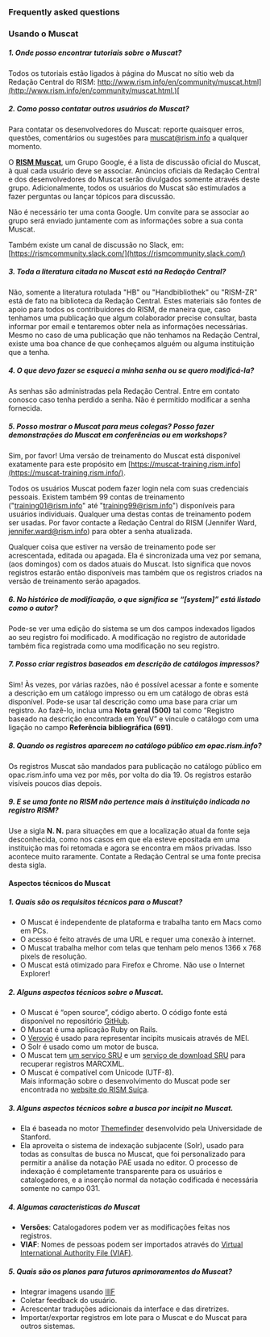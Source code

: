 ### Frequently asked questions

### Usando o Muscat

##### 1. Onde posso encontrar tutoriais sobre o Muscat?
Todos os tutoriais estão ligados à página do Muscat no sítio web da Redação Central do RISM: [http://www.rism.info/en/community/muscat.html](http://www.rism.info/en/community/muscat.html.)[  
](http://www.rism.info/en/community/muscat.html.)

##### 2. Como posso contatar outros usuários do Muscat?  
Para contatar os desenvolvedores do Muscat: reporte quaisquer erros, questões, comentários ou sugestões para muscat@rism.info a qualquer momento.  

O **[RISM Muscat](https://groups.google.com/forum/#!forum/rism-muscat)**, um Grupo Google, é a lista de discussão oficial do Muscat, à qual cada usuário deve se associar. Anúncios oficiais da Redação Central e dos desenvolvedores do Muscat serão divulgados somente através deste grupo. Adicionalmente, todos os usuários do Muscat são estimulados a fazer perguntas ou lançar tópicos para discussão.   

Não é necessário ter uma conta Google. Um convite para se associar ao grupo será enviado juntamente com as informações sobre a sua conta Muscat.  

Também existe um canal de discussão no Slack, em:   
[https://rismcommunity.slack.com/](https://rismcommunity.slack.com/)  

##### 3. Toda a literatura citada no Muscat está na Redação Central?  
Não, somente a literatura rotulada "HB" ou "Handbibliothek" ou "RISM-ZR" está de fato na biblioteca da Redação Central. Estes materiais são fontes de apoio para todos os contribuidores do RISM, de maneira que, caso tenhamos uma publicação que algum colaborador precise consultar, basta informar por email e tentaremos obter nela as informações necessárias. Mesmo no caso de uma publicação que não tenhamos na Redação Central, existe uma boa chance de que conheçamos alguém ou alguma instituição que a tenha.   

##### 4. O que devo fazer se esqueci a minha senha ou se quero modificá-la?  
As senhas são administradas pela Redação Central. Entre em contato conosco caso tenha perdido a senha. Não é permitido modificar a senha fornecida.  

##### 5. Posso mostrar o Muscat para meus colegas? Posso fazer demonstrações do Muscat em conferências ou em workshops?  
Sim, por favor! Uma versão de treinamento do Muscat está disponível exatamente para este propósito em [https://muscat-training.rism.info](https://muscat-training.rism.info/).   

Todos os usuários Muscat podem fazer login nela com suas credenciais pessoais. Existem também 99 contas de treinamento ("training01@rism.info" até "training99@rism.info") disponíveis para usuários individuais. Qualquer uma destas contas de treinamento podem ser usadas. Por favor contacte a Redação Central do RISM (Jennifer Ward, jennifer.ward@rism.info) para obter a senha atualizada.  

Qualquer coisa que estiver na versão de treinamento pode ser acrescentada, editada ou apagada. Ela é sincronizada uma vez por semana, (aos domingos) com os dados atuais do Muscat. Isto significa que novos registros estarão então disponíveis mas também que os registros criados na versão de treinamento serão apagados.   

##### 6. No histórico de modificação, o que significa se “[system]” está listado como o autor?  
Pode-se ver uma edição do sistema se um dos campos indexados ligados ao seu registro foi modificado. A modificação no registro de autoridade também fica registrada como uma modificação no seu registro.  

##### 7. Posso criar registros baseados em descrição de catálogos impressos?  
Sim! Às vezes, por várias razões, não é possível acessar a fonte e somente a descrição em um catálogo impresso ou em um catálogo de obras está disponível. Pode-se usar tal descrição como uma base para criar um registro. Ao fazê-lo, inclua uma **Nota geral (500)** tal como “Registro baseado na descrição encontrada em YouV” e vincule o catálogo com uma ligação no campo **Referência bibliográfica (691)**.

##### 8. Quando os registros aparecem no catálogo público em opac.rism.info?  
Os registros Muscat são mandados para publicação no catálogo público em opac.rism.info uma vez por mês, por volta do dia 19. Os registros estarão visíveis poucos dias depois.

##### 9. E se uma fonte no RISM não pertence mais à instituição indicada no registro RISM?  
Use a sigla **N. N.** para situações em que a localização atual da fonte seja desconhecida, como nos casos em que ela esteve epositada em uma instituição mas foi retomada e agora se encontra em mãos privadas. Isso acontece muito raramente. Contate a Redação Central se uma fonte precisa desta sigla.

#### Aspectos técnicos do Muscat
##### 1. Quais são os requisitos técnicos para o Muscat?
- O Muscat é independente de plataforma e trabalha tanto em Macs como em PCs.
- O acesso é feito através de uma URL e requer uma conexão à internet.
- O Muscat trabalha melhor com telas que tenham pelo menos 1366 x 768 pixels de resolução.
- O Muscat está otimizado para Firefox e Chrome. Não use o Internet Explorer!   

##### 2. Alguns aspectos técnicos sobre o Muscat.
- O Muscat é “open source”, código aberto. O código fonte está disponível no repositório [GitHub](https://github.com/rism-ch/muscat).
- O Muscat é uma aplicação Ruby on Rails.
- O [Verovio](http://www.verovio.org/pae-examples.xhtml) é usado para representar incipits musicais através de MEI.
- O Solr é usado como um motor de busca.
- O Muscat tem [um serviço SRU](https://github.com/rism-ch/muscat/wiki/SRU) e um [serviço de download SRU](https://github.com/rism-international/sru-downloader) para recuperar registros MARCXML.
- O Muscat é compatível com Unicode (UTF-8).  
Mais informação sobre o desenvolvimento do Muscat pode ser encontrada no [website do RISM Suíça](http://rism-ch.org/infrastructure/muscat.html?locale=en).   

##### 3. Alguns aspectos técnicos sobre a busca por incipit no Muscat.
- Ela é baseada no motor [Themefinder](http://www.themefinder.org/) desenvolvido pela Universidade de Stanford.
- Ela aproveita o sistema de indexação subjacente (Solr), usado para todas as consultas de busca no Muscat, que foi personalizado para permitir a análise da notação PAE usada no editor. O processo de indexação é completamente transparente para os usuários e catalogadores, e a inserção normal da notação codificada é necessária somente no campo 031.  

##### 4. Algumas características do Muscat
- **Versões**: Catalogadores podem ver as modificações feitas nos registros.
- **VIAF**: Nomes de pessoas podem ser importados através do [Virtual International Authority File (VIAF)](https://viaf.org/).

##### 5. Quais são os planos para futuros aprimoramentos do Muscat?
- Integrar imagens usando [IIIF](http://iiif.io/)   
- Coletar feedback do usuário.
- Acrescentar traduções adicionais da interface e das diretrizes.
- Importar/exportar registros em lote para o Muscat e do Muscat para outros sistemas.
